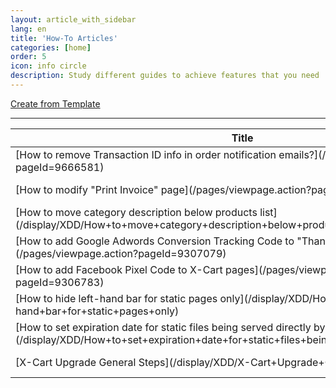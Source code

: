 ```yaml
---
layout: article_with_sidebar
lang: en
title: 'How-To Articles'
categories: [home]
order: 5
icon: info circle
description: Study different guides to achieve features that you need
---
```




[Create from Template](http://kb.x-cart.com?createDialogSpaceKey=XDD&createDialogBlueprintId=c22b678d-69eb-4160-abab-455789c88bde)

* * *

<table class="aui content-report-table-macro">

<thead>

<tr>

<th>Title</th>

<th>Creator</th>

<th>Modified</th>

</tr>

</thead>

<tbody>

<tr>

<td class="title">[How to remove Transaction ID info in order notification emails?](/pages/viewpage.action?pageId=9666581)</td>

<td class="creator">[Sergey Fomin](/display/~seyfin)</td>

<td class="modified" data-sortable-date="1464274793209">May 26, 2016</td>

</tr>

<tr>

<td class="title">[How to modify "Print Invoice" page](/pages/viewpage.action?pageId=9306925)</td>

<td class="creator">[Sergey Fomin](/display/~seyfin)</td>

<td class="modified" data-sortable-date="1464274747643">May 26, 2016</td>

</tr>

<tr>

<td class="title">[How to move category description below products list](/display/XDD/How+to+move+category+description+below+products+list)</td>

<td class="creator">[Sergey Fomin](/display/~seyfin)</td>

<td class="modified" data-sortable-date="1463564031186">May 18, 2016</td>

</tr>

<tr>

<td class="title">[How to add Google Adwords Conversion Tracking Code to "Thank you for your order" page](/pages/viewpage.action?pageId=9307079)</td>

<td class="creator">[Sergey Fomin](/display/~seyfin)</td>

<td class="modified" data-sortable-date="1462549854685">May 06, 2016</td>

</tr>

<tr>

<td class="title">[How to add Facebook Pixel Сode to X-Cart pages](/pages/viewpage.action?pageId=9306783)</td>

<td class="creator">[Sergey Fomin](/display/~seyfin)</td>

<td class="modified" data-sortable-date="1462454813749">May 05, 2016</td>

</tr>

<tr>

<td class="title">[How to hide left-hand bar for static pages only](/display/XDD/How+to+hide+left-hand+bar+for+static+pages+only)</td>

<td class="creator">[Sergey Fomin](/display/~seyfin)</td>

<td class="modified" data-sortable-date="1460983337559">Apr 18, 2016</td>

</tr>

<tr>

<td class="title">[How to set expiration date for static files being served directly by Nginx](/display/XDD/How+to+set+expiration+date+for+static+files+being+served+directly+by+Nginx)</td>

<td class="creator">[Sergey Fomin](/display/~seyfin)</td>

<td class="modified" data-sortable-date="1456671632499">Feb 28, 2016</td>

</tr>

<tr>

<td class="title">[X-Cart Upgrade General Steps](/display/XDD/X-Cart+Upgrade+General+Steps)</td>

<td class="creator">[Sergey Fomin](/display/~seyfin)</td>

<td class="modified" data-sortable-date="1452239038710">Jan 08, 2016</td>

</tr>

</tbody>

</table>